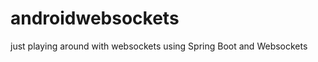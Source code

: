 androidwebsockets
=================

just playing around with websockets using Spring Boot and Websockets
